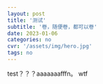 ```yaml
---
layout: post
title: '测试'
subtitle: '卷，随便卷，都可以卷'
date: 2023-01-06
categories: no
cvr: '/assets/img/hero.jpg'
tags: no
---
```

test？？？aaaaaaafffn。
wtf
